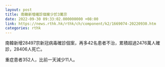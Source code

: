 ```yaml
---
layout: post
title: 南韓新增確診個案少於3萬宗
date: 2022-09-30 09:33:02.000000000 +08:00
link: https://news.rthk.hk/rthk/ch/component/k2/1669074-20220930.htm
categories: rthk
---
```


南韓新增28497宗新冠病毒確診個案，再多42名患者不治，累積超過2476萬人確診，28406人死亡。

重症患者352人，比前一天減少11人。
